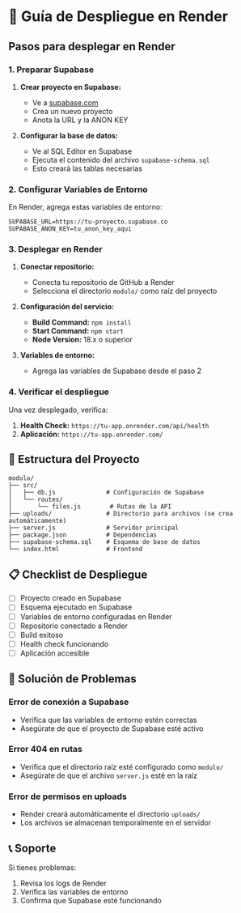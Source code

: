 # 🚀 Guía de Despliegue en Render

## Pasos para desplegar en Render

### 1. Preparar Supabase

1. **Crear proyecto en Supabase:**
   - Ve a [supabase.com](https://supabase.com)
   - Crea un nuevo proyecto
   - Anota la URL y la ANON KEY

2. **Configurar la base de datos:**
   - Ve al SQL Editor en Supabase
   - Ejecuta el contenido del archivo `supabase-schema.sql`
   - Esto creará las tablas necesarias

### 2. Configurar Variables de Entorno

En Render, agrega estas variables de entorno:

```
SUPABASE_URL=https://tu-proyecto.supabase.co
SUPABASE_ANON_KEY=tu_anon_key_aqui
```

### 3. Desplegar en Render

1. **Conectar repositorio:**
   - Conecta tu repositorio de GitHub a Render
   - Selecciona el directorio `modulo/` como raíz del proyecto

2. **Configuración del servicio:**
   - **Build Command:** `npm install`
   - **Start Command:** `npm start`
   - **Node Version:** 18.x o superior

3. **Variables de entorno:**
   - Agrega las variables de Supabase desde el paso 2

### 4. Verificar el despliegue

Una vez desplegado, verifica:

1. **Health Check:** `https://tu-app.onrender.com/api/health`
2. **Aplicación:** `https://tu-app.onrender.com/`

## 🔧 Estructura del Proyecto

```
modulo/
├── src/
│   ├── db.js              # Configuración de Supabase
│   └── routes/
│       └── files.js        # Rutas de la API
├── uploads/               # Directorio para archivos (se crea automáticamente)
├── server.js              # Servidor principal
├── package.json           # Dependencias
├── supabase-schema.sql    # Esquema de base de datos
└── index.html             # Frontend
```

## 📋 Checklist de Despliegue

- [ ] Proyecto creado en Supabase
- [ ] Esquema ejecutado en Supabase
- [ ] Variables de entorno configuradas en Render
- [ ] Repositorio conectado a Render
- [ ] Build exitoso
- [ ] Health check funcionando
- [ ] Aplicación accesible

## 🐛 Solución de Problemas

### Error de conexión a Supabase
- Verifica que las variables de entorno estén correctas
- Asegúrate de que el proyecto de Supabase esté activo

### Error 404 en rutas
- Verifica que el directorio raíz esté configurado como `modulo/`
- Asegúrate de que el archivo `server.js` esté en la raíz

### Error de permisos en uploads
- Render creará automáticamente el directorio `uploads/`
- Los archivos se almacenan temporalmente en el servidor

## 📞 Soporte

Si tienes problemas:
1. Revisa los logs de Render
2. Verifica las variables de entorno
3. Confirma que Supabase esté funcionando
